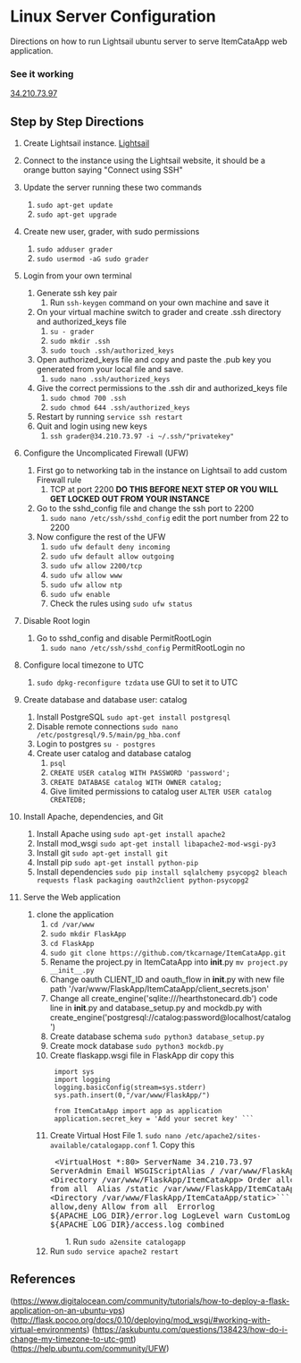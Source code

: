 # Linux Server Configuration
Directions on how to run Lightsail ubuntu server to serve ItemCataApp web application.

### See it working
[34.210.73.97](http://34.210.73.97/)

## Step by Step Directions
1. Create Lightsail instance. [Lightsail](https://lightsail.aws.amazon.com/ls/webapp)
1. Connect to the instance using the Lightsail website, it should be a orange button saying "Connect using SSH"
1. Update the server running these two commands
    1. `sudo apt-get update`
    1. `sudo apt-get upgrade`
1. Create new user, grader, with sudo permissions
    1. `sudo adduser grader`
    1. `sudo usermod -aG sudo grader`
1. Login from your own terminal
    1. Generate ssh key pair
        1. Run `ssh-keygen` command on your own machine and save it
    1. On your virtual machine switch to grader and create .ssh directory and authorized_keys file
        1. `su - grader`
        1. `sudo mkdir .ssh`
        1. `sudo touch .ssh/authorized_keys`
    1. Open authorized_keys file and copy and paste the .pub key you generated from your local file and save.
        1. `sudo nano .ssh/authorized_keys`
    1. Give the correct permissions to the .ssh dir and authorized_keys file
        1. `sudo chmod 700 .ssh`
        1. `sudo chmod 644 .ssh/authorized_keys`
    1. Restart by running `service ssh restart`
    1. Quit and login using new keys
        1. `ssh grader@34.210.73.97 -i ~/.ssh/"privatekey"`
1. Configure the Uncomplicated Firewall (UFW)
    1. First go to networking tab in the instance on Lightsail to add custom Firewall rule
        1. TCP at port 2200 **DO THIS BEFORE NEXT STEP OR YOU WILL GET LOCKED OUT FROM YOUR INSTANCE**
    1. Go to the sshd_config file and change the ssh port to 2200
        1. `sudo nano /etc/ssh/sshd_config` edit the port number from 22 to 2200
    1. Now configure the rest of the UFW
        1. `sudo ufw default deny incoming`
        1. `sudo ufw default allow outgoing`
        1. `sudo ufw allow 2200/tcp`
        1. `sudo ufw allow www`
        1. `sudo ufw allow ntp`
        1. `sudo ufw enable`
        1. Check the rules using `sudo ufw status`
1. Disable Root login
    1. Go to sshd_config and disable PermitRootLogin
        1. `sudo nano /etc/ssh/sshd_config` PermitRootLogin no
1. Configure local timezone to UTC
    1. `sudo dpkg-reconfigure tzdata` use GUI to set it to UTC
1. Create database and database user: catalog
    1. Install PostgreSQL `sudo apt-get install postgresql`
    1. Disable remote connections `sudo nano /etc/postgresql/9.5/main/pg_hba.conf`
    1. Login to postgres `su - postgres`
    1. Create user catalog and database catalog
        1. `psql`
        1. `CREATE USER catalog WITH PASSWORD 'password';`
        1. `CREATE DATABASE catalog WITH OWNER catalog;`
        1. Give limited permissions to catalog user `ALTER USER catalog CREATEDB;`
1. Install Apache, dependencies, and Git
    1. Install Apache using `sudo apt-get install apache2`
    1. Install mod_wsgi `sudo apt-get install libapache2-mod-wsgi-py3`
    1. Install git `sudo apt-get install git`
    1. Install pip `sudo apt-get install python-pip`
    1. Install dependencies `sudo pip install sqlalchemy psycopg2 bleach requests flask packaging oauth2client python-psycopg2`

1. Serve the Web application
    1. clone the application
        1. `cd /var/www`
        1. `sudo mkdir FlaskApp`
        1. `cd FlaskApp`
        1. `sudo git clone https://github.com/tkcarnage/ItemCataApp.git`
        1. Rename the project.py in ItemCataApp into __init__.py `mv project.py __init__.py`
        1. Change oauth CLIENT_ID and oauth_flow in __init__.py with new file path '/var/www/FlaskApp/ItemCataApp/client_secrets.json'
        1. Change all create_engine('sqlite:///hearthstonecard.db') code line in __init__.py and database_setup.py and mockdb.py with create_engine('postgresql://catalog:password@localhost/catalog')
        1. Create database schema `sudo python3 database_setup.py`
        1. Create mock database `sudo python3 mockdb.py`
        1. Create flaskapp.wsgi file in FlaskApp dir copy this
           ``` #!/usr/bin/python
            import sys
            import logging
            logging.basicConfig(stream=sys.stderr)
            sys.path.insert(0,"/var/www/FlaskApp/")

            from ItemCataApp import app as application
            application.secret_key = 'Add your secret key' ```
        1. Create Virtual Host File
                1. `sudo nano /etc/apache2/sites-available/catalogapp.conf`
                1. Copy this
                <pre>
                 <VirtualHost *:80>
                        ServerName 34.210.73.97
                        ServerAdmin Email
                        WSGIScriptAlias / /var/www/FlaskApp/flaskapp.wsgi
                        <Directory /var/www/FlaskApp/ItemCataApp>
                                Order allow,deny
                                Allow from all
                        </Directory>
                        Alias /static /var/www/FlaskApp/ItemCataApp/static
                        <Directory /var/www/FlaskApp/ItemCataApp/static>```
                                Order allow,deny
                                Allow from all
                        </Directory>
                        Errorlog ${APACHE_LOG_DIR}/error.log
                        LogLevel warn
                        CustomLog ${APACHE_LOG_DIR}/access.log combined
                 </VirtualHost>
                 </pre>
        1. Run `sudo a2ensite catalogapp`
        1. Run `sudo service apache2 restart`

## References
(https://www.digitalocean.com/community/tutorials/how-to-deploy-a-flask-application-on-an-ubuntu-vps)
(http://flask.pocoo.org/docs/0.10/deploying/mod_wsgi/#working-with-virtual-environments)
(https://askubuntu.com/questions/138423/how-do-i-change-my-timezone-to-utc-gmt)
(https://help.ubuntu.com/community/UFW)

